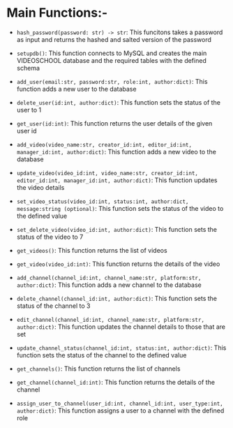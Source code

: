 # Main Functions:-
<!-- referring to extfun.py file functions -->

- `hash_password(password: str) -> str`: This funcitons takes a password as input and returns the hashed and salted version of the password

- `setupdb()`: This function connects to MySQL and creates the main VIDEOSCHOOL database and the required tables with the defined schema

- `add_user(email:str, password:str, role:int, author:dict)`: This function adds a new user to the database

- `delete_user(id:int, author:dict)`: This function sets the status of the user to 1

- `get_user(id:int)`: This function returns the user details of the given user id

- `add_video(video_name:str, creator_id:int, editor_id:int, manager_id:int, author:dict)`: This function adds a new video to the database

- `update_video(video_id:int, video_name:str, creator_id:int, editor_id:int, manager_id:int, author:dict)`: This function updates the video details

- `set_video_status(video_id:int, status:int, author:dict, message:string (optional)`: This function sets the status of the video to the defined value

- `set_delete_video(video_id:int, author:dict)`: This function sets the status of the video to 7

- `get_videos()`: This function returns the list of videos

- `get_video(video_id:int)`: This function returns the details of the video

- `add_channel(channel_id:int, channel_name:str, platform:str, author:dict)`: This function adds a new channel to the database

- `delete_channel(channel_id:int, author:dict)`: This function sets the status of the channel to 3

- `edit_channel(channel_id:int, channel_name:str, platform:str, author:dict)`: This function updates the channel details to those that are set

- `update_channel_status(channel_id:int, status:int, author:dict)`: This function sets the status of the channel to the defined value

- `get_channels()`: This function returns the list of channels

- `get_channel(channel_id:int)`: This function returns the details of the channel

- `assign_user_to_channel(user_id:int, channel_id:int, user_type:int, author:dict)`: This function assigns a user to a channel with the defined role